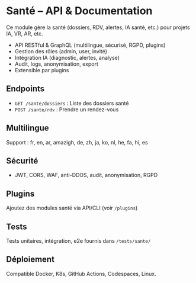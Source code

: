 # Santé – API & Documentation

Ce module gère la santé (dossiers, RDV, alertes, IA santé, etc.) pour projets IA, VR, AR, etc.

- API RESTful & GraphQL (multilingue, sécurisé, RGPD, plugins)
- Gestion des rôles (admin, user, invité)
- Intégration IA (diagnostic, alertes, analyse)
- Audit, logs, anonymisation, export
- Extensible par plugins

## Endpoints
- `GET /sante/dossiers` : Liste des dossiers santé
- `POST /sante/rdv` : Prendre un rendez-vous

## Multilingue
Support : fr, en, ar, amazigh, de, zh, ja, ko, nl, he, fa, hi, es

## Sécurité
- JWT, CORS, WAF, anti-DDOS, audit, anonymisation, RGPD

## Plugins
Ajoutez des modules santé via API/CLI (voir `/plugins`)

## Tests
Tests unitaires, intégration, e2e fournis dans `/tests/sante/`

## Déploiement
Compatible Docker, K8s, GitHub Actions, Codespaces, Linux.
